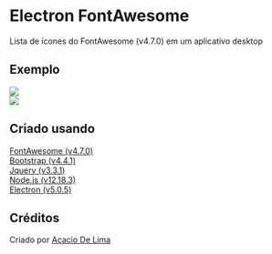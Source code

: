# Electron FontAwesome
Lista de ícones do FontAwesome (v4.7.0) em um aplicativo desktop

## Exemplo

![](https://i.imgur.com/bX9yAyV.gif)\
![](https://i.imgur.com/q9kRMmQ.gif)

## Criado usando

[FontAwesome (v4.7.0)](https://fontawesome.com)\
[Bootstrap (v4.4.1)](https://getbootstrap.com)\
[Jquery (v3.3.1)](https://jquery.com)\
[Node.js (v12.18.3)](https://nodejs.org)\
[Electron (v5.0.5)](https://www.electronjs.org)

## Créditos

Criado por [Acacio De Lima](https://twitter.com/limadeacacio)
